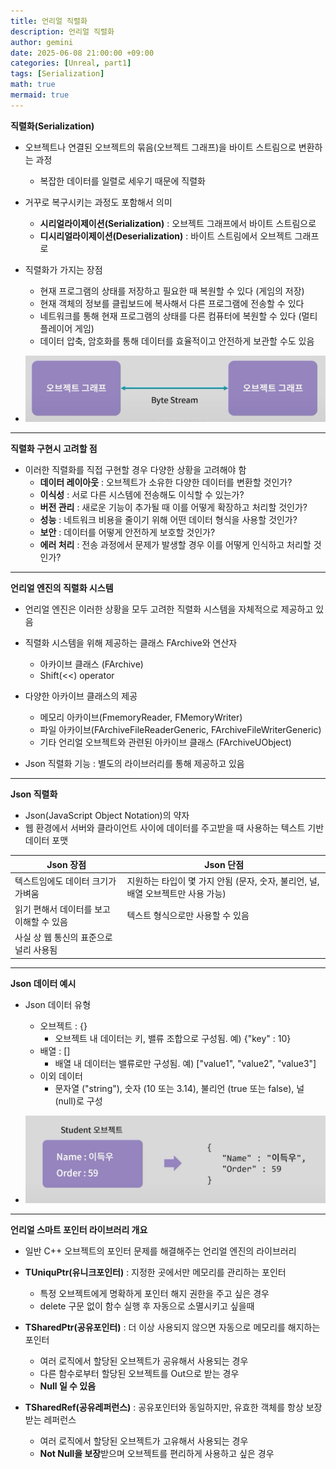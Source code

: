 ```yaml
---
title: 언리얼 직렬화
description: 언리얼 직렬화
author: gemini
date: 2025-06-08 21:00:00 +09:00
categories: [Unreal, part1]
tags: [Serialization]
math: true
mermaid: true
---
```


**직렬화(Serialization)**
- 오브젝트나 연결된 오브젝트의 묶음(오브젝트 그래프)을 바이트 스트림으로 변환하는 과정
	- 복잡한 데이터를 일렬로 세우기 때문에 직렬화

- 거꾸로 복구시키는 과정도 포함해서 의미
	- **시리얼라이제이션(Serialization)** : 오브젝트 그래프에서 바이트 스트림으로
	- **디시리얼라이제이션(Deserialization)** : 바이트 스트림에서 오브젝트 그래프로

- 직렬화가 가지는 장점
	- 현재 프로그램의 상태를 저장하고 필요한 때 복원할 수 있다 (게임의 저장)
	- 현재 객체의 정보를 클립보드에 복사해서 다른 프로그램에 전송할 수 있다
	- 네트워크를 통해 현재 프로그램의 상태를 다른 컴퓨터에 복원할 수 있다 (멀티플레이어 게임)
	- 데이터 압축, 암호화를 통해 데이터를 효율적이고 안전하게 보관할 수도 있음

- ![직렬화.png](/assets/img/posts/file_photos/직렬화.png)

---------------------------------------------------------

**직렬화 구현시 고려할 점**
- 이러한 직렬화를 직접 구현할 경우 다양한 상황을 고려해야 함
	- **데이터 레이아웃** : 오브젝트가 소유한 다양한 데이터를 변환할 것인가?
	- **이식성** : 서로 다른 시스템에 전송해도 이식할 수 있는가?
	- **버전 관리** : 새로운 기능이 추가될 때 이를 어떻게 확장하고 처리할 것인가?
	- **성능** : 네트워크 비용을 줄이기 위해 어떤 데이터 형식을 사용할 것인가?
	- **보안** : 데이터를 어떻게 안전하게 보호할 것인가?
	- **에러 처리** : 전송 과정에서 문제가 발생할 경우 이를 어떻게 인식하고 처리할 것인가?

---------------------------------------------------------

**언리얼 엔진의 직렬화 시스템**
- 언리얼 엔진은 이러한 상황을 모두 고려한 직렬화 시스템을 자체적으로 제공하고 있음
- 직렬화 시스템을 위해 제공하는 클래스 FArchive와 연산자
	- 아카이브 클래스 (FArchive)
	- Shift(<<) operator

- 다양한 아카이브 클래스의 제공
	- 메모리 아카이브(FmemoryReader, FMemoryWriter)
	- 파일 아카이브(FArchiveFileReaderGeneric, FArchiveFileWriterGeneric)
	- 기타 언리얼 오브젝트와 관련된 아카이브 클래스 (FArchiveUObject)

- Json 직렬화 기능 : 별도의 라이브러리를 통해 제공하고 있음

---------------------------------------------------------
**Json 직렬화**
- Json(JavaScript Object Notation)의 약자
- 웹 환경에서 서버와 클라이언트 사이에 데이터를 주고받을 때 사용하는 텍스트 기반 데이터 포맷

| Json 장점 | Json 단점 |
| ------- | -------- |
| 텍스트임에도 데이터 크기가 가벼움 | 지원하는 타입이 몇 가지 안됨 (문자, 숫자, 불리언, 널, 배열 오브젝트만 사용 가능) |
| 읽기 편해서 데이터를 보고 이해할 수 있음 | 텍스트 형식으로만 사용할 수 있음 |
| 사실 상 웹 통신의 표준으로 널리 사용됨 | |

---------------------------------------------------------

**Json 데이터 예시**
- Json 데이터 유형
	- 오브젝트 : {}
		- 오브젝트 내 데이터는 키, 밸류 조합으로 구성됨. 예) {"key" : 10}
	- 배열 : []
		- 배열 내 데이터는 밸류로만 구성됨. 예) ["value1", "value2", "value3"]
	- 이외 데이터
		- 문자열 ("string"), 숫자 (10 또는 3.14), 불리언 (true 또는 false), 널 (null)로 구성

- ![Json 데이터 예시.png](/assets/img/posts/file_photos/Json%20데이터%20예시.png)

---------------------------------------------------------

**언리얼 스마트 포인터 라이브러리 개요**
- 일반 C++ 오브젝트의 포인터 문제를 해결해주는 언리얼 엔진의 라이브러리

- **TUniquPtr(유니크포인터)** : 지정한 곳에서만 메모리를 관리하는 포인터
	- 특정 오브젝트에게 명확하게 포인터 해지 권한을 주고 싶은 경우
	- delete 구문 없이 함수 실행 후 자동으로 소멸시키고 싶을때

- **TSharedPtr(공유포인터)** : 더 이상 사용되지 않으면 자동으로 메모리를 해지하는 포인터
	- 여러 로직에서 할당된 오브젝트가 공유해서 사용되는 경우
	- 다른 함수로부터 할당된 오브젝트를 Out으로 받는 경우
	- **Null 일 수 있음**

- **TSharedRef(공유레퍼런스)** : 공유포인터와 동일하지만, 유효한 객체를 항상 보장받는 레퍼런스
	- 여러 로직에서 할당된 오브젝트가 고유해서 사용되는 경우
	- **Not Null을 보장**받으며 오브젝트를 편리하게 사용하고 싶은 경우
